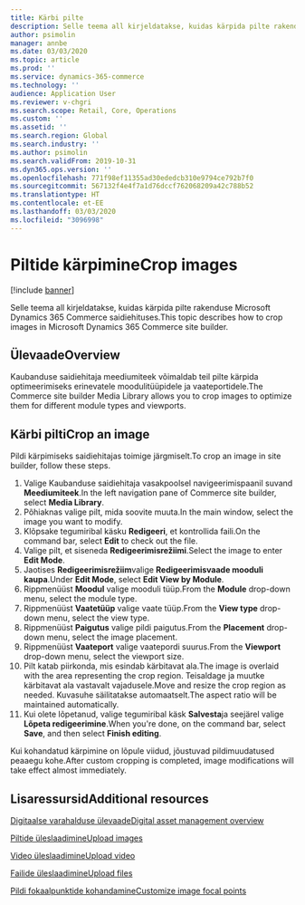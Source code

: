 ```yaml
---
title: Kärbi pilte
description: Selle teema all kirjeldatakse, kuidas kärpida pilte rakenduse Microsoft Dynamics 365 Commerce saidiehituses.
author: psimolin
manager: annbe
ms.date: 03/03/2020
ms.topic: article
ms.prod: ''
ms.service: dynamics-365-commerce
ms.technology: ''
audience: Application User
ms.reviewer: v-chgri
ms.search.scope: Retail, Core, Operations
ms.custom: ''
ms.assetid: ''
ms.search.region: Global
ms.search.industry: ''
ms.author: psimolin
ms.search.validFrom: 2019-10-31
ms.dyn365.ops.version: ''
ms.openlocfilehash: 771f98ef11355ad30ededcb310e9794ce792b7f0
ms.sourcegitcommit: 567132f4e4f7a1d76dccf762068209a42c788b52
ms.translationtype: HT
ms.contentlocale: et-EE
ms.lasthandoff: 03/03/2020
ms.locfileid: "3096998"
---
```

# <a name="crop-images"></a><span data-ttu-id="26c40-103">Piltide kärpimine</span><span class="sxs-lookup"><span data-stu-id="26c40-103">Crop images</span></span>

[!include [banner](includes/banner.md)]

<span data-ttu-id="26c40-104">Selle teema all kirjeldatakse, kuidas kärpida pilte rakenduse Microsoft Dynamics 365 Commerce saidiehituses.</span><span class="sxs-lookup"><span data-stu-id="26c40-104">This topic describes how to crop images in Microsoft Dynamics 365 Commerce site builder.</span></span>

## <a name="overview"></a><span data-ttu-id="26c40-105">Ülevaade</span><span class="sxs-lookup"><span data-stu-id="26c40-105">Overview</span></span>

<span data-ttu-id="26c40-106">Kaubanduse saidiehitaja meediumiteek võimaldab teil pilte kärpida optimeerimiseks erinevatele moodulitüüpidele ja vaateportidele.</span><span class="sxs-lookup"><span data-stu-id="26c40-106">The Commerce site builder Media Library allows you to crop images to optimize them for different module types and viewports.</span></span>

## <a name="crop-an-image"></a><span data-ttu-id="26c40-107">Kärbi pilti</span><span class="sxs-lookup"><span data-stu-id="26c40-107">Crop an image</span></span>

<span data-ttu-id="26c40-108">Pildi kärpimiseks saidiehitajas toimige järgmiselt.</span><span class="sxs-lookup"><span data-stu-id="26c40-108">To crop an image in site builder, follow these steps.</span></span>

1. <span data-ttu-id="26c40-109">Valige Kaubanduse saidiehitaja vasakpoolsel navigeerimispaanil suvand **Meediumiteek**.</span><span class="sxs-lookup"><span data-stu-id="26c40-109">In the left navigation pane of Commerce site builder, select **Media Library**.</span></span>
1. <span data-ttu-id="26c40-110">Põhiaknas valige pilt, mida soovite muuta.</span><span class="sxs-lookup"><span data-stu-id="26c40-110">In the main window, select the image you want to modify.</span></span>
1. <span data-ttu-id="26c40-111">Klõpsake tegumiribal käsku **Redigeeri**, et kontrollida faili.</span><span class="sxs-lookup"><span data-stu-id="26c40-111">On the command bar, select **Edit** to check out the file.</span></span>
1. <span data-ttu-id="26c40-112">Valige pilt, et siseneda **Redigeerimisrežiimi**.</span><span class="sxs-lookup"><span data-stu-id="26c40-112">Select the image to enter **Edit Mode**.</span></span>
1. <span data-ttu-id="26c40-113">Jaotises **Redigeerimisrežiim**valige **Redigeerimisvaade mooduli kaupa**.</span><span class="sxs-lookup"><span data-stu-id="26c40-113">Under **Edit Mode**, select **Edit View by Module**.</span></span>
1. <span data-ttu-id="26c40-114">Rippmenüüst **Moodul** valige mooduli tüüp.</span><span class="sxs-lookup"><span data-stu-id="26c40-114">From the **Module** drop-down menu, select the module type.</span></span>
1. <span data-ttu-id="26c40-115">Rippmenüüst **Vaatetüüp** valige vaate tüüp.</span><span class="sxs-lookup"><span data-stu-id="26c40-115">From the **View type** drop-down menu, select the view type.</span></span>
1. <span data-ttu-id="26c40-116">Rippmenüüst **Paigutus** valige pildi paigutus.</span><span class="sxs-lookup"><span data-stu-id="26c40-116">From the **Placement** drop-down menu, select the image placement.</span></span>
1. <span data-ttu-id="26c40-117">Rippmenüüst **Vaateport** valige vaatepordi suurus.</span><span class="sxs-lookup"><span data-stu-id="26c40-117">From the **Viewport** drop-down menu, select the viewport size.</span></span>
1. <span data-ttu-id="26c40-118">Pilt katab piirkonda, mis esindab kärbitavat ala.</span><span class="sxs-lookup"><span data-stu-id="26c40-118">The image is overlaid with the area representing the crop region.</span></span> <span data-ttu-id="26c40-119">Teisaldage ja muutke kärbitavat ala vastavalt vajadusele.</span><span class="sxs-lookup"><span data-stu-id="26c40-119">Move and resize the crop region as needed.</span></span> <span data-ttu-id="26c40-120">Kuvasuhe säilitatakse automaatselt.</span><span class="sxs-lookup"><span data-stu-id="26c40-120">The aspect ratio will be maintained automatically.</span></span>
1. <span data-ttu-id="26c40-121">Kui olete lõpetanud, valige tegumiribal käsk **Salvesta**ja seejärel valige **Lõpeta redigeerimine**.</span><span class="sxs-lookup"><span data-stu-id="26c40-121">When you're done, on the command bar, select **Save**, and then select **Finish editing**.</span></span> 

<span data-ttu-id="26c40-122">Kui kohandatud kärpimine on lõpule viidud, jõustuvad pildimuudatused peaaegu kohe.</span><span class="sxs-lookup"><span data-stu-id="26c40-122">After custom cropping is completed, image modifications will take effect almost immediately.</span></span>

## <a name="additional-resources"></a><span data-ttu-id="26c40-123">Lisaressursid</span><span class="sxs-lookup"><span data-stu-id="26c40-123">Additional resources</span></span>

[<span data-ttu-id="26c40-124">Digitaalse varahalduse ülevaade</span><span class="sxs-lookup"><span data-stu-id="26c40-124">Digital asset management overview</span></span>](dam-overview.md)

[<span data-ttu-id="26c40-125">Piltide üleslaadimine</span><span class="sxs-lookup"><span data-stu-id="26c40-125">Upload images</span></span>](dam-upload-images.md)

[<span data-ttu-id="26c40-126">Video üleslaadimine</span><span class="sxs-lookup"><span data-stu-id="26c40-126">Upload video</span></span>](dam-upload-video.md)

[<span data-ttu-id="26c40-127">Failide üleslaadimine</span><span class="sxs-lookup"><span data-stu-id="26c40-127">Upload files</span></span>](dam-upload-files.md)

[<span data-ttu-id="26c40-128">Pildi fokaalpunktide kohandamine</span><span class="sxs-lookup"><span data-stu-id="26c40-128">Customize image focal points</span></span>](dam-custom-focal-point.md)
